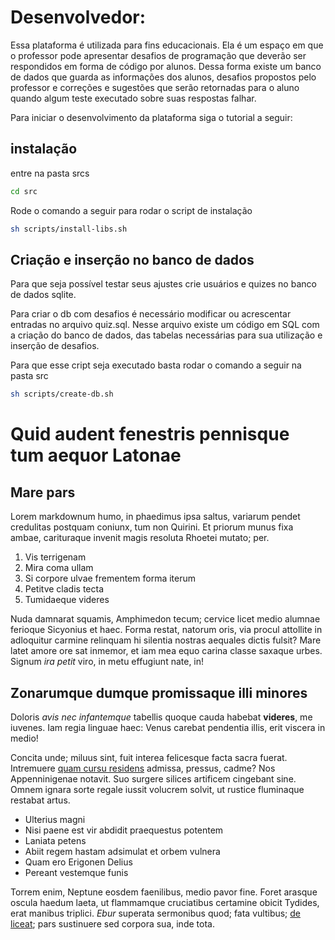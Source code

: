 # Desenvolvedor:

Essa plataforma é utilizada para fins educacionais. Ela é um espaço em que o professor pode apresentar desafios de programação que deverão ser respondidos em forma de código por alunos. Dessa forma existe um banco de dados que guarda as informações dos alunos, desafios propostos pelo professor e correções e sugestões que serão retornadas para o aluno quando algum teste executado sobre suas respostas falhar.

Para iniciar o desenvolvimento da plataforma siga o tutorial a seguir:

## instalação
entre na pasta srcs

```sh
cd src
```
Rode o comando a seguir para rodar o script de instalação
```sh
sh scripts/install-libs.sh
```

## Criação e inserção no banco de dados
Para que seja possível testar seus ajustes crie usuários e quizes no banco de dados sqlite.

Para criar o db com desafios é necessário modificar ou acrescentar entradas no arquivo quiz.sql. Nesse arquivo existe um código em SQL com a criação do banco de dados, das tabelas necessárias para sua utilização e inserção de desafios.

Para que esse cript seja executado basta rodar o comando a seguir na pasta src

```sh
sh scripts/create-db.sh
```

















# Quid audent fenestris pennisque tum aequor Latonae

## Mare pars

Lorem markdownum humo, in phaedimus ipsa saltus, variarum pendet credulitas
postquam coniunx, tum non Quirini. Et priorum munus fixa ambae, carituraque
invenit magis resoluta Rhoetei mutato; per.

1. Vis terrigenam
2. Mira coma ullam
3. Si corpore ulvae frementem forma iterum
4. Petitve cladis tecta
5. Tumidaeque videres

Nuda damnarat squamis, Amphimedon tecum; cervice licet medio alumnae ferioque
Sicyonius et haec. Forma restat, natorum oris, via procul attollite in
adloquitur carmine relinquam hi silentia nostras aequales dictis fulsit? Mare
latet amore ore sat inmemor, et iam mea equo carina classe saxaque urbes. Signum
*ira petit* viro, in metu effugiunt nate, in!

## Zonarumque dumque promissaque illi minores

Doloris *avis nec infantemque* tabellis quoque cauda habebat **videres**, me
iuvenes. Iam regia linguae haec: Venus carebat pendentia illis, erit viscera in
medio!

Concita unde; miluus sint, fuit interea felicesque facta sacra fuerat.
Intremuere [quam cursu residens](http://www.tibi.io/) admissa, pressus, cadme?
Nos Appenninigenae notavit. Suo surgere silices artificem cingebant sine. Omnem
ignara sorte regale iussit volucrem solvit, ut rustice fluminaque restabat
artus.

- Ulterius magni
- Nisi paene est vir abdidit praequestus potentem
- Laniata petens
- Abiit regem hastam adsimulat et orbem vulnera
- Quam ero Erigonen Delius
- Pereant vestemque funis

Torrem enim, Neptune eosdem faenilibus, medio pavor fine. Foret arasque oscula
haedum laeta, ut flammamque cruciatibus certamine obicit Tydides, erat manibus
triplici. *Ebur* superata sermonibus quod; fata vultibus; [de
liceat](http://www.excipit.io/nomina.html); pars sustinuere sed corpora sua,
inde tota.
